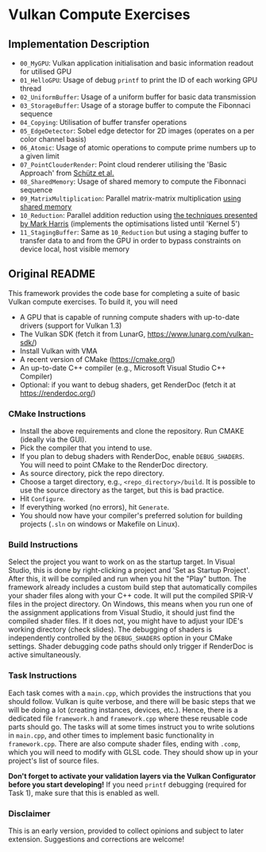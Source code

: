 # Vulkan Compute Exercises
## Implementation Description
- `00_MyGPU`: Vulkan application initialisation and basic information readout for utilised GPU
- `01_HelloGPU`: Usage of debug `printf` to print the ID of each working GPU thread
- `02_UniformBuffer`: Usage of a uniform buffer for basic data transmission
- `03_StorageBuffer`: Usage of a storage buffer to compute the Fibonnaci sequence
- `04_Copying`: Utilisation of buffer transfer operations
- `05_EdgeDetector`: Sobel edge detector for 2D images (operates on a per color channel basis)
- `06_Atomic`: Usage of atomic operations to compute prime numbers up to a given limit
- `07_PointClouderRender`: Point cloud renderer utilising the 'Basic Approach' from [Schütz et al.](https://www.cg.tuwien.ac.at/research/publications/2021/SCHUETZ-2021-PCC/)
- `08_SharedMemory`: Usage of shared memory to compute the Fibonnaci sequence
- `09_MatrixMultiplication`: Parallel matrix-matrix multiplication [using shared memory](https://docs.nvidia.com/cuda/cuda-c-programming-guide/index.html#shared-memory)
- `10_Reduction`: Parallel addition reduction using [the techniques presented by Mark Harris](https://developer.download.nvidia.com/assets/cuda/files/reduction.pdf) (implements the optimisations listed until 'Kernel 5')
- `11_StagingBuffer`: Same as `10_Reduction` but using a staging buffer to transfer data to and from the GPU in order to bypass constraints on device local, host visible memory

## Original README
This framework provides the code base for completing a suite of basic Vulkan compute exercises. To build it, you will need
- A GPU that is capable of running compute shaders with up-to-date drivers (support for Vulkan 1.3)
- The Vulkan SDK (fetch it from LunarG, https://www.lunarg.com/vulkan-sdk/)
- Install Vulkan with VMA
- A recent version of CMake (https://cmake.org/)
- An up-to-date C++ compiler (e.g., Microsoft Visual Studio C++ Compiler)
- Optional: if you want to debug shaders, get RenderDoc (fetch it at https://renderdoc.org/)

### CMake Instructions
- Install the above requirements and clone the repository. Run CMAKE (ideally via the GUI).
- Pick the compiler that you intend to use.
- If you plan to debug shaders with RenderDoc, enable `DEBUG_SHADERS`. You will need to point CMake to the RenderDoc directory.
- As source directory, pick the repo directory.
- Choose a target directory, e.g., `<repo_directory>/build`. It is possible to use the source directory as the target, but this is bad practice.
- Hit `Configure`.
- If everything worked (no errors), hit `Generate`.
- You should now have your compiler's preferred solution for building projects (`.sln` on windows or Makefile on Linux).

### Build Instructions
Select the project you want to work on as the startup target. In Visual Studio, this is done by right-clicking a project and 'Set as Startup Project'. After this, it will be compiled and run when you hit the "Play" button. The framework already includes a custom build step that automatically compiles your shader files along with your C++ code. It will put the compiled SPIR-V files in the project directory. On Windows, this means when you run one of the assignment applications from Visual Studio, it should just find the compiled shader files. If it does not, you might have to adjust your IDE's working directory (check slides). The debugging of shaders is independently controlled by the `DEBUG_SHADERS` option in your CMake settings. Shader debugging code paths should only trigger if RenderDoc is active simultaneously. 

### Task Instructions
Each task comes with a `main.cpp`, which provides the instructions that you should follow. Vulkan is quite verbose, and there will be basic steps that we will be doing a lot (creating instances, devices, etc.). Hence, there is a dedicated file `framework.h` and `framework.cpp` where these reusable code parts should go. The tasks will at some times instruct you to write solutions in `main.cpp`, and other times to implement basic functionality in `framework.cpp`. There are also compute shader files, ending with `.comp`, which you will need to modify with GLSL code. They should show up in your project's list of source files. 

**Don't forget to activate your validation layers via the Vulkan Configurator before you start developing!** If you need `printf` debugging (required for Task 1), make sure that this is enabled as well.

### Disclaimer
This is an early version, provided to collect opinions and subject to later extension. Suggestions and corrections are welcome!
